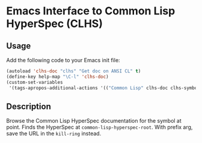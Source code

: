 # Emacs Interface to Common Lisp HyperSpec (CLHS)

## Usage

Add the following code to your Emacs init file:

```lisp
(autoload 'clhs-doc "clhs" "Get doc on ANSI CL" t)
(define-key help-map "\C-l" 'clhs-doc)
(custom-set-variables
 '(tags-apropos-additional-actions '(("Common Lisp" clhs-doc clhs-symbols))))
```

## Description

Browse the Common Lisp HyperSpec documentation for the symbol at point.
Finds the HyperSpec at `common-lisp-hyperspec-root`.
With prefix arg, save the URL in the `kill-ring` instead.
